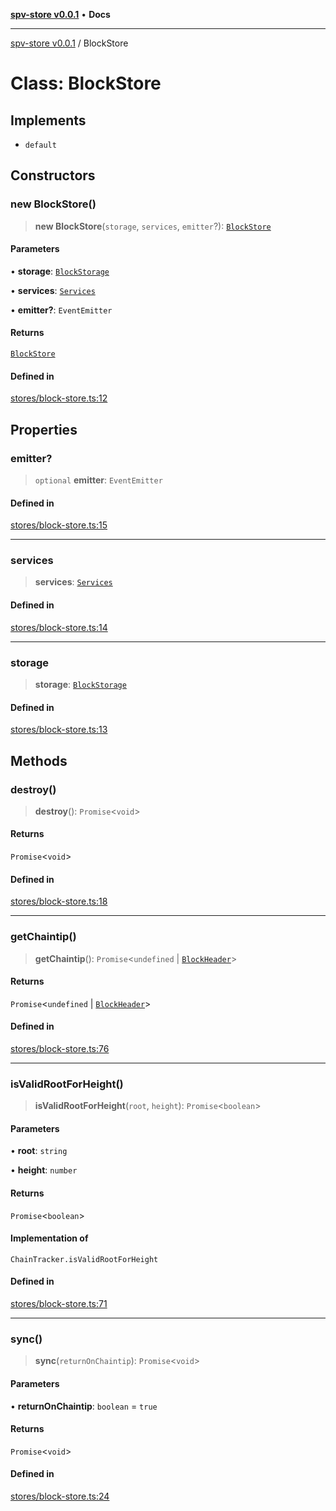 [**spv-store v0.0.1**](../README.md) • **Docs**

***

[spv-store v0.0.1](../globals.md) / BlockStore

# Class: BlockStore

## Implements

- `default`

## Constructors

### new BlockStore()

> **new BlockStore**(`storage`, `services`, `emitter`?): [`BlockStore`](BlockStore.md)

#### Parameters

• **storage**: [`BlockStorage`](../interfaces/BlockStorage.md)

• **services**: [`Services`](../interfaces/Services.md)

• **emitter?**: `EventEmitter`

#### Returns

[`BlockStore`](BlockStore.md)

#### Defined in

[stores/block-store.ts:12](https://github.com/shruggr/ts-casemod-spv/blob/02da5207bded388f76e8bebbed39ca525a18e420/src/stores/block-store.ts#L12)

## Properties

### emitter?

> `optional` **emitter**: `EventEmitter`

#### Defined in

[stores/block-store.ts:15](https://github.com/shruggr/ts-casemod-spv/blob/02da5207bded388f76e8bebbed39ca525a18e420/src/stores/block-store.ts#L15)

***

### services

> **services**: [`Services`](../interfaces/Services.md)

#### Defined in

[stores/block-store.ts:14](https://github.com/shruggr/ts-casemod-spv/blob/02da5207bded388f76e8bebbed39ca525a18e420/src/stores/block-store.ts#L14)

***

### storage

> **storage**: [`BlockStorage`](../interfaces/BlockStorage.md)

#### Defined in

[stores/block-store.ts:13](https://github.com/shruggr/ts-casemod-spv/blob/02da5207bded388f76e8bebbed39ca525a18e420/src/stores/block-store.ts#L13)

## Methods

### destroy()

> **destroy**(): `Promise`\<`void`\>

#### Returns

`Promise`\<`void`\>

#### Defined in

[stores/block-store.ts:18](https://github.com/shruggr/ts-casemod-spv/blob/02da5207bded388f76e8bebbed39ca525a18e420/src/stores/block-store.ts#L18)

***

### getChaintip()

> **getChaintip**(): `Promise`\<`undefined` \| [`BlockHeader`](../interfaces/BlockHeader.md)\>

#### Returns

`Promise`\<`undefined` \| [`BlockHeader`](../interfaces/BlockHeader.md)\>

#### Defined in

[stores/block-store.ts:76](https://github.com/shruggr/ts-casemod-spv/blob/02da5207bded388f76e8bebbed39ca525a18e420/src/stores/block-store.ts#L76)

***

### isValidRootForHeight()

> **isValidRootForHeight**(`root`, `height`): `Promise`\<`boolean`\>

#### Parameters

• **root**: `string`

• **height**: `number`

#### Returns

`Promise`\<`boolean`\>

#### Implementation of

`ChainTracker.isValidRootForHeight`

#### Defined in

[stores/block-store.ts:71](https://github.com/shruggr/ts-casemod-spv/blob/02da5207bded388f76e8bebbed39ca525a18e420/src/stores/block-store.ts#L71)

***

### sync()

> **sync**(`returnOnChaintip`): `Promise`\<`void`\>

#### Parameters

• **returnOnChaintip**: `boolean` = `true`

#### Returns

`Promise`\<`void`\>

#### Defined in

[stores/block-store.ts:24](https://github.com/shruggr/ts-casemod-spv/blob/02da5207bded388f76e8bebbed39ca525a18e420/src/stores/block-store.ts#L24)
